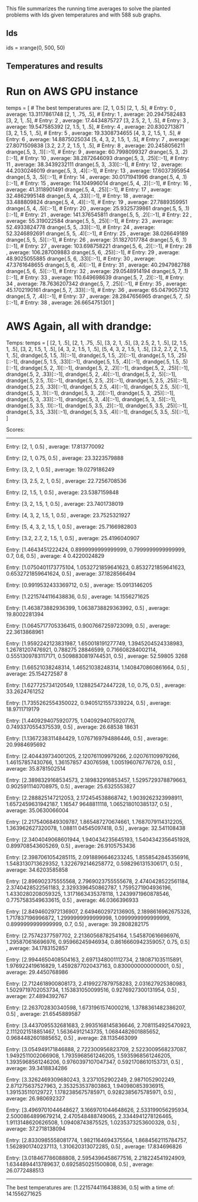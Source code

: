 
This file summarizes the running time averages to solve the planted problems with Ids <ids> given temperatures <temperatures> and with 588 sub graphs.

## Ids
ids = xrange(0, 500, 50)

## Temperatures and results

# Run on AWS GPU instance
temps = [
        # The best temperatures are:  [2, 1, 0.5]
        [2, 1, .5],  # Entry:  0 , average:  13.3117861748
        [2, 1, .75, .5],  # Entry:  1 , average:  20.2947582483
        [3, 2, 1, .5],  # Entry:  2 , average:  17.4434875727
        [3, 2.5, 2, 1, .5],  # Entry:  3 , average:  19.547585392
        [2, 1.5, 1, .5],  # Entry:  4 , average:  20.8302713871
        [3, 2, 1.5, 1, .5],  # Entry:  5 , average:  19.3308734655
        [4, 3, 2, 1.5, 1, .5],  # Entry:  6 , average:  14.8875025034
        [5, 4, 3, 2, 1.5, 1, .5],  # Entry:  7 , average:  27.8071509838
        [3.2, 2.7, 2, 1.5, 1, .5],  # Entry:  8 , average:  20.2458056211
        drange(.5, 3, .1)[::-1],  # Entry:  9 , average:  60.7998099327
        drange(.5, 3, .2)[::-1],  # Entry:  10 , average:  38.2872646093
        drange(.5, 3, .25)[::-1],  # Entry:  11 , average:  38.3439232111
        drange(.5, 3, .33)[::-1],  # Entry:  12 , average:  44.2030246019
        drange(.5, 3, .4)[::-1],  # Entry:  13 , average:  17.6037395954
        drange(.5, 3, .5)[::-1],  # Entry:  14 , average:  30.0171941996
        drange(.5, 4, .1)[::-1],  # Entry:  15 , average:  114.104996014
        drange(.5, 4, .2)[::-1],  # Entry:  16 , average:  41.3118901491
        drange(.5, 4, .25)[::-1],  # Entry:  17 , average:  32.4862995148
        drange(.5, 4, .33)[::-1],  # Entry:  18 , average:  33.488809824
        drange(.5, 4, .4)[::-1],  # Entry:  19 , average:  27.7889359951
        drange(.5, 4, .5)[::-1],  # Entry:  20 , average:  25.9325739861
        drange(.5, 5, .1)[::-1],  # Entry:  21 , average:  141.376545811
        drange(.5, 5, .2)[::-1],  # Entry:  22 , average:  55.319022584
        drange(.5, 5, .25)[::-1],  # Entry:  23 , average:  52.4933824778
        drange(.5, 5, .33)[::-1],  # Entry:  24 , average:  52.3246892691
        drange(.5, 5, .4)[::-1],  # Entry:  25 , average:  38.026649189
        drange(.5, 5, .5)[::-1],  # Entry:  26 , average:  31.1827017784
        drange(.5, 6, .1)[::-1],  # Entry:  27 , average:  103.698758221
        drange(.5, 6, .2)[::-1],  # Entry:  28 , average:  106.287009883
        drange(.5, 6, .25)[::-1],  # Entry:  29 , average:  48.9025055885
        drange(.5, 6, .33)[::-1],  # Entry:  30 , average:  47.3761648655
        drange(.5, 6, .4)[::-1],  # Entry:  31 , average:  40.2947982788
        drange(.5, 6, .5)[::-1],  # Entry:  32 , average:  29.0548914194
        drange(.5, 7, .1)[::-1],  # Entry:  33 , average:  110.649698639
        drange(.5, 7, .2)[::-1],  # Entry:  34 , average:  78.7636207342
        drange(.5, 7, .25)[::-1],  # Entry:  35 , average:  45.1702190161
        drange(.5, 7, .33)[::-1],  # Entry:  36 , average:  65.0479057312
        drange(.5, 7, .4)[::-1],  # Entry:  37 , average:  28.2847656965
        drange(.5, 7, .5)[::-1],  # Entry:  38 , average:  26.6654751301
    ]





# AWS Again, all with drandge:

Temps:
 temps = [
        [2, 1, .5],
        [2, 1, .75, .5],
        [3, 2, 1, .5],
        [3, 2.5, 2, 1, .5],
        [2, 1.5, 1, .5],
        [3, 2, 1.5, 1, .5],
        [4, 3, 2, 1.5, 1, .5],
        [5, 4, 3, 2, 1.5, 1, .5],
        [3.2, 2.7, 2, 1.5, 1, .5],
        drandge(.5, 1.5, .1)[::-1],
        drandge(.5, 1.5, .2)[::-1],
        drandge(.5, 1.5, .25)[::-1],
        drandge(.5, 1.5, .33)[::-1],
        drandge(.5, 1.5, .4)[::-1],
        drandge(.5, 1.5, .5)[::-1],
        drandge(.5, 2, .1)[::-1],
        drandge(.5, 2, .2)[::-1],
        drandge(.5, 2, .25)[::-1],
        drandge(.5, 2, .33)[::-1],
        drandge(.5, 2, .4)[::-1],
        drandge(.5, 2, .5)[::-1],
        drandge(.5, 2.5, .1)[::-1],
        drandge(.5, 2.5, .2)[::-1],
        drandge(.5, 2.5, .25)[::-1],
        drandge(.5, 2.5, .33)[::-1],
        drandge(.5, 2.5, .4)[::-1],
        drandge(.5, 2.5, .5)[::-1],
        drandge(.5, 3, .1)[::-1],
        drandge(.5, 3, .2)[::-1],
        drandge(.5, 3, .25)[::-1],
        drandge(.5, 3, .33)[::-1],
        drandge(.5, 3, .4)[::-1],
        drandge(.5, 3, .5)[::-1],
        drandge(.5, 3.5, .1)[::-1],
        drandge(.5, 3.5, .2)[::-1],
        drandge(.5, 3.5, .25)[::-1],
        drandge(.5, 3.5, .33)[::-1],
        drandge(.5, 3.5, .4)[::-1],
        drandge(.5, 3.5, .5)[::-1],
    ]


Scores:

----------------------------------------
Entry:  [2, 1, 0.5] , average:  17.813770092

Entry:  [2, 1, 0.75, 0.5] , average:  23.3223579888

Entry:  [3, 2, 1, 0.5] , average:  19.0279186249

Entry:  [3, 2.5, 2, 1, 0.5] , average:  22.7256708536

Entry:  [2, 1.5, 1, 0.5] , average:  23.5387159848

Entry:  [3, 2, 1.5, 1, 0.5] , average:  23.7401738019

Entry:  [4, 3, 2, 1.5, 1, 0.5] , average:  23.7525321927

Entry:  [5, 4, 3, 2, 1.5, 1, 0.5] , average:  25.7166982803

Entry:  [3.2, 2.7, 2, 1.5, 1, 0.5] , average:  25.4196040907

Entry:  [1.4643451222424, 0.8999999999999999, 0.7999999999999999, 0.7, 0.6, 0.5] , average:  4
0.4220024829

Entry:  [1.0750401173775104, 1.0532721859641623, 0.8532721859641623, 0.6532721859641624, 0.5] 
, average:  37.1828566494

Entry:  [0.9919532433369712, 0.5] , average:  15.0913146205

Entry:  [1.2215744116438836, 0.5] , average:  14.1556271625

Entry:  [1.463873882936399, 1.0638738829363992, 0.5] , average:  19.8002281394

Entry:  [1.0645717705336415, 0.9007667259723099, 0.5] , average:  22.3613868961

Entry:  [1.9592242123831987, 1.650018191277749, 1.3945204524338983, 1.26781207476921, 0.788275
28846599, 0.716608284002114, 0.5551309783117171, 0.5098830819744531, 0.5] , average:  52.59805
3268

Entry:  [1.66521038248314, 1.46521038248314, 1.1408470860861664, 0.5] , average:  25.154272587
8

Entry:  [1.627725734120549, 1.128825472447228, 1.0, 0.75, 0.5] , average:  33.2624761252

Entry:  [1.7355262554350022, 0.9405121557339224, 0.5] , average:  18.9711719179

Entry:  [1.4409294075920775, 1.0409294075920776, 0.7493370554375539, 0.5] , average:  26.68538
18631

Entry:  [1.1367238311484429, 1.0767169794886446, 0.5] , average:  20.9984695692

Entry:  [2.404439734001205, 2.120761109979266, 2.020761109979266, 1.46157857430766, 1.36157857
43076598, 1.005196076776726, 0.5] , average:  35.8781502514

Entry:  [2.3898329168534573, 2.189832916853457, 1.5295729378879663, 0.9025911140708975, 0.5] ,
 average:  25.6325553827

Entry:  [2.288825147212053, 2.172454538868742, 1.9039262323998911, 1.6572459631942187, 1.16547
9648811118, 1.065218010385137, 0.5] , average:  35.0630066004

Entry:  [2.2175406849309787, 1.865487270674661, 1.7687079114312205, 1.363962627320078, 1.08811
04545097418, 0.5] , average:  32.541108438

Entry:  [2.3404049068601944, 1.940434235645193, 1.5404342356451928, 0.899708543605269, 0.5] , 
average:  26.9105753436

Entry:  [2.3987061054285115, 2.0918896646233245, 1.8558542845356916, 1.5483130713629352, 1.3226792146258772, 0.5982961315306171, 0.5] , average:  34.6203585858

Entry:  [2.896902375555568, 2.7969023755555678, 2.4740428522561184, 2.3740428522561183, 2.3293396450862787, 1.7595271904936196, 1.4330280208059325, 1.3171663435378118, 1.2439971960878546, 0.7757583549633615, 0.5] , average:  46.0366396933

Entry:  [2.8494602972136907, 2.6494602972136905, 2.1898616962675326, 1.717837196996872, 1.2999999999999998, 1.0999999999999999, 0.8999999999999999, 0.7, 0.5] , average:  39.2808282175

Entry:  [2.75742377597702, 2.2136056878254164, 1.545870616696976, 1.295870616696976, 0.95966245946934, 0.8616660942359057, 0.75, 0.5] , average:  34.1783152857

Entry:  [2.9944650408504163, 2.6971348001112734, 2.180871035115891, 1.976922419616829, 1.4592877020437163, 0.8300000000000001, 0.5] , average:  29.4450768986

Entry:  [2.7124618900808173, 2.4199227879758283, 2.031627925380983, 1.5029719702053734, 1.153831050099516, 0.9276927300131954, 0.5] , average:  27.4894392767

Entry:  [2.263702830340598, 1.6731961574000216, 1.3788361482386207, 0.5] , average:  21.6545889587

Entry:  [3.4437095532681683, 2.9935168145836646, 2.7081154925470923, 2.1112021518851467, 1.56364912143735, 1.0684482601885652, 0.9684482601885652, 0.5] , average:  28.1135463099

Entry:  [3.054949171846888, 2.722300956823709, 2.5223009568237087, 1.9492511002066908, 1.7935968561246205, 1.5935968561246205, 1.3935968561246206, 0.9760397107047347, 0.5921708610153731, 0.5] , average:  39.3418834286

Entry:  [3.3262469309680243, 3.2371052902249, 2.9871052902249, 2.871275637527963, 2.353253537803863, 1.940980853936915, 1.391535110129727, 1.1782385675785971, 0.9282385675785971, 0.5] , average:  26.980692327

Entry:  [3.4969701044648627, 3.1669701044648626, 2.533199056295934, 2.5000864899679214, 2.470548488749065, 2.3344941278126465, 1.9113148620626508, 1.09408743875525, 1.0235373253600328, 0.5] , average:  37.2718138094

Entry:  [2.8330985558081774, 1.9821164694375564, 1.8684562115784757, 1.5628901740237113, 1.310620313072285, 0.5] , average:  17.834696826

Entry:  [3.018467786088808, 2.5954396458677516, 2.218224541924909, 1.6344894413789637, 0.6925850251500808, 0.5] , average:  26.0772488513

----------------------------------------
The best temperatures are:  [1.2215744116438836, 0.5]  with a time of:  14.1556271625
